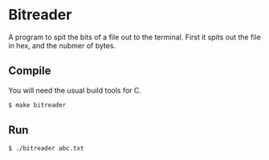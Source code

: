 # Bitreader

A program to spit the bits of a file out to the terminal.
First it spits out the file in hex, and the nubmer of bytes.

## Compile
You will need the usual build tools for C.

```bash
$ make bitreader
```

## Run
```bash
$ ./bitreader abc.txt
```
